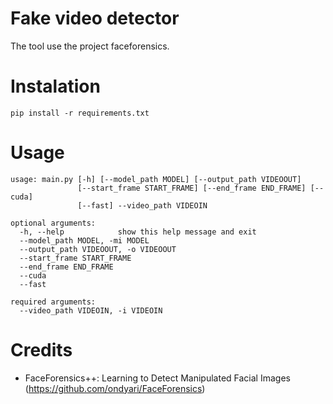 # Fake video detector

The tool use the project faceforensics.

# Instalation
```
pip install -r requirements.txt
```

# Usage
```
usage: main.py [-h] [--model_path MODEL] [--output_path VIDEOOUT]
               [--start_frame START_FRAME] [--end_frame END_FRAME] [--cuda]
               [--fast] --video_path VIDEOIN

optional arguments:
  -h, --help            show this help message and exit
  --model_path MODEL, -mi MODEL
  --output_path VIDEOOUT, -o VIDEOOUT
  --start_frame START_FRAME
  --end_frame END_FRAME
  --cuda
  --fast

required arguments:
  --video_path VIDEOIN, -i VIDEOIN
```

# Credits

* FaceForensics++: Learning to Detect Manipulated Facial Images (https://github.com/ondyari/FaceForensics)
